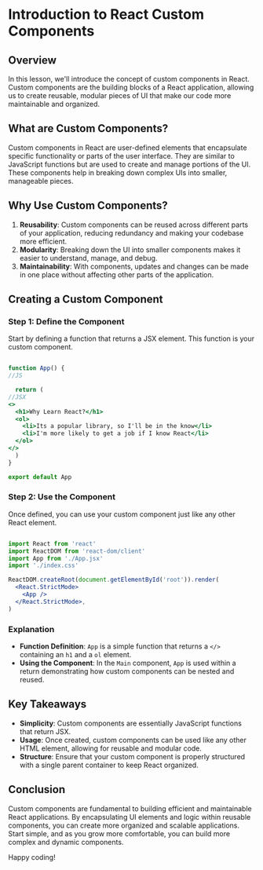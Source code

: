 # **Introduction to React Custom Components**

## **Overview**

In this lesson, we'll introduce the concept of custom components in React. Custom components are the building blocks of a React application, allowing us to create reusable, modular pieces of UI that make our code more maintainable and organized.

## **What are Custom Components?**

Custom components in React are user-defined elements that encapsulate specific functionality or parts of the user interface. They are similar to JavaScript functions but are used to create and manage portions of the UI. These components help in breaking down complex UIs into smaller, manageable pieces.

## **Why Use Custom Components?**

1. **Reusability**: Custom components can be reused across different parts of your application, reducing redundancy and making your codebase more efficient.
2. **Modularity**: Breaking down the UI into smaller components makes it easier to understand, manage, and debug.
3. **Maintainability**: With components, updates and changes can be made in one place without affecting other parts of the application.

## **Creating a Custom Component**

### **Step 1: Define the Component**

Start by defining a function that returns a JSX element. This function is your custom component.

```jsx

function App() {
//JS

  return (
//JSX
<>
  <h1>Why Learn React?</h1>
  <ol>
    <li>Its a popular library, so I'll be in the know</li>
    <li>I'm more likely to get a job if I know React</li>
  </ol>
</>
  )
}

export default App

```

### **Step 2: Use the Component**

Once defined, you can use your custom component just like any other React element.

```jsx

import React from 'react'
import ReactDOM from 'react-dom/client'
import App from './App.jsx'
import './index.css'

ReactDOM.createRoot(document.getElementById('root')).render(
  <React.StrictMode>
    <App />
  </React.StrictMode>,
)

```

### **Explanation**

- **Function Definition**: `App` is a simple function that returns a `</>` containing an `h1` and a `ol` element.
- **Using the Component**: In the `Main` component, `App` is used within a return demonstrating how custom components can be nested and reused.

## **Key Takeaways**

- **Simplicity**: Custom components are essentially JavaScript functions that return JSX.
- **Usage**: Once created, custom components can be used like any other HTML element, allowing for reusable and modular code.
- **Structure**: Ensure that your custom component is properly structured with a single parent container to keep React organized.

## **Conclusion**

Custom components are fundamental to building efficient and maintainable React applications. By encapsulating UI elements and logic within reusable components, you can create more organized and scalable applications. Start simple, and as you grow more comfortable, you can build more complex and dynamic components.

Happy coding!